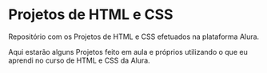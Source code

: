 # Projetos de HTML e CSS

Repositório com os Projetos de HTML e CSS efetuados na plataforma Alura.

Aqui estarão alguns Projetos feito em aula e próprios utilizando o que eu aprendi no curso de HTML e CSS da Alura.

